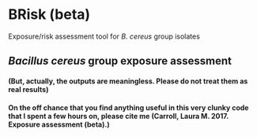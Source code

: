 # BRisk (beta)
Exposure/risk assessment tool for *B. cereus* group isolates

## *Bacillus cereus* group exposure assessment
#### (But, actually, the outputs are meaningless. Please do not treat them as real results)
#### On the off chance that you find anything useful in this very clunky code that I spent a few hours on, please cite me (Carroll, Laura M. 2017. Exposure assessment (beta).)

